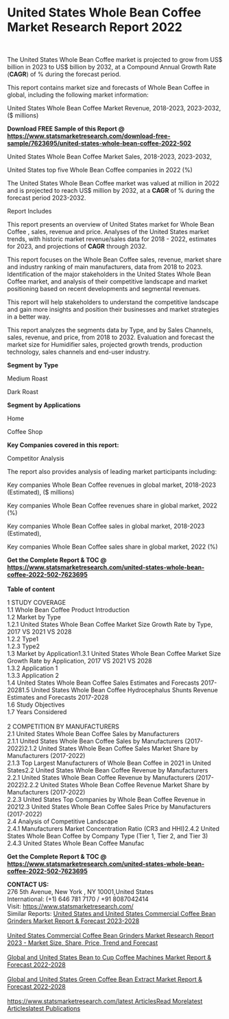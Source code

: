 <h1>United States Whole Bean Coffee Market Research Report 2022</h1><br/><p>The United States Whole Bean Coffee market is projected to grow from US$ billion in 2023 to US$ billion by 2032, at a Compound Annual Growth Rate (<strong>CAGR</strong>) of % during the forecast period.</p><p>This report contains market size and forecasts of Whole Bean Coffee in global, including the following market information:</p><p>United States Whole Bean Coffee Market Revenue, 2018-2023, 2023-2032, ($ millions)</p><p><strong>Download FREE Sample of this Report @ <a href="https://www.statsmarketresearch.com/download-free-sample/7623695/united-states-whole-bean-coffee-2022-502">https://www.statsmarketresearch.com/download-free-sample/7623695/united-states-whole-bean-coffee-2022-502</a></strong></p><p>United States Whole Bean Coffee Market Sales, 2018-2023, 2023-2032,</p><p>United States top five Whole Bean Coffee companies in 2022 (%)</p><p>The United States Whole Bean Coffee market was valued at million in 2022 and is projected to reach US$ million by 2032, at a <strong>CAGR</strong> of % during the forecast period 2023-2032.</p><p>Report Includes</p><p>This report presents an overview of United States market for Whole Bean Coffee , sales, revenue and price. Analyses of the United States market trends, with historic market revenue/sales data for 2018 - 2022, estimates for 2023, and projections of <strong>CAGR</strong> through 2032.</p><p>This report focuses on the Whole Bean Coffee sales, revenue, market share and industry ranking of main manufacturers, data from 2018 to 2023. Identification of the major stakeholders in the United States Whole Bean Coffee market, and analysis of their competitive landscape and market positioning based on recent developments and segmental revenues.</p><p>This report will help stakeholders to understand the competitive landscape and gain more insights and position their businesses and market strategies in a better way.</p><p>This report analyzes the segments data by Type, and by Sales Channels, sales, revenue, and price, from 2018 to 2032. Evaluation and forecast the market size for Humidifier sales, projected growth trends, production technology, sales channels and end-user industry.</p><p><strong>Segment by Type</strong></p><p>Medium Roast</p><p>Dark Roast</p><p><strong> Segment <strong><strong>by Applications</strong></strong></strong></p><p>Home</p><p>Coffee Shop</p><p><strong>Key Companies covered in this report:</strong></p><p>Competitor Analysis</p><p>The report also provides analysis of leading market participants including:</p><p>Key companies Whole Bean Coffee revenues in global market, 2018-2023 (Estimated), ($ millions)</p><p>Key companies Whole Bean Coffee revenues share in global market, 2022 (%)</p><p>Key companies Whole Bean Coffee sales in global market, 2018-2023 (Estimated),</p><p>Key companies Whole Bean Coffee sales share in global market, 2022 (%)</p><div><b>Get the Complete Report & TOC @ <a href="https://www.statsmarketresearch.com/united-states-whole-bean-coffee-2022-502-7623695">https://www.statsmarketresearch.com/united-states-whole-bean-coffee-2022-502-7623695</a></b></div><br><b>Table of content</b><p>1 STUDY COVERAGE<br />1.1 Whole Bean Coffee Product Introduction<br />1.2 Market by Type<br />1.2.1 United States Whole Bean Coffee Market Size Growth Rate by Type, 2017 VS 2021 VS 2028<br />1.2.2 Type1<br />1.2.3 Type2<br />1.3 Market by Application1.3.1 United States Whole Bean Coffee Market Size Growth Rate by Application, 2017 VS 2021 VS 2028<br />1.3.2 Application 1<br />1.3.3 Application 2<br />1.4 United States Whole Bean Coffee Sales Estimates and Forecasts 2017-20281.5 United States Whole Bean Coffee Hydrocephalus Shunts Revenue Estimates and Forecasts 2017-2028<br />1.6 Study Objectives<br />1.7 Years Considered<br /><br />2 COMPETITION BY MANUFACTURERS<br />2.1 United States Whole Bean Coffee Sales by Manufacturers<br />2.1.1 United States Whole Bean Coffee Sales by Manufacturers (2017-2022)2.1.2 United States Whole Bean Coffee Sales Market Share by Manufacturers (2017-2022)<br />2.1.3 Top Largest Manufacturers of Whole Bean Coffee in 2021 in United States2.2 United States Whole Bean Coffee Revenue by Manufacturers<br />2.2.1 United States Whole Bean Coffee Revenue by Manufacturers (2017-2022)2.2.2 United States Whole Bean Coffee Revenue Market Share by Manufacturers (2017-2022)<br />2.2.3 United States Top Companies by Whole Bean Coffee Revenue in 20212.3 United States Whole Bean Coffee Sales Price by Manufacturers (2017-2022)<br />2.4 Analysis of Competitive Landscape<br />2.4.1 Manufacturers Market Concentration Ratio (CR3 and HHI)2.4.2 United States Whole Bean Coffee by Company Type (Tier 1, Tier 2, and Tier 3)<br />2.4.3 United States Whole Bean Coffee Manufac<br><div><b>Get the Complete Report & TOC @ <a href="https://www.statsmarketresearch.com/united-states-whole-bean-coffee-2022-502-7623695">https://www.statsmarketresearch.com/united-states-whole-bean-coffee-2022-502-7623695</a></b></div></p> <b>CONTACT US:</b><br>276 5th Avenue, New York , NY 10001,United States<br>International: (+1) 646 781 7170 / +91 8087042414<br>Visit: <a href="https://www.statsmarketresearch.com/">https://www.statsmarketresearch.com/</a><br>Similar Reports: <a href="https://www.statsmarketresearch.com/united-states-whole-bean-coffee-2022-502-7623695">United States and United States Commercial Coffee Bean Grinders Market Report & Forecast 2023-2028</a><br/><br/><a href="https://www.statsmarketresearch.com/united-states-whole-bean-coffee-2022-502-7623695">United States Commercial Coffee Bean Grinders Market Research Report 2023 - Market Size, Share, Price, Trend and Forecast</a><br/><br/><a href="https://www.statsmarketresearch.com/united-states-whole-bean-coffee-2022-502-7623695">Global and United States Bean to Cup Coffee Machines Market Report & Forecast 2022-2028</a><br/><br/><a href="https://www.statsmarketresearch.com/united-states-whole-bean-coffee-2022-502-7623695">Global and United States Green Coffee Bean Extract Market Report & Forecast 2022-2028</a><br/><br/><a href="https://gyeongbokgung.com">https://www.statsmarketresearch.com/</a><a href="https://hallyeomaritime.com">latest Articles</a><a href="https://jingwansa.com">Read More</a><a href=https://nguoiviet.jp/">latest Articles</a><a href="https://www.intelmarketresearch.com/">latest Publications</a>